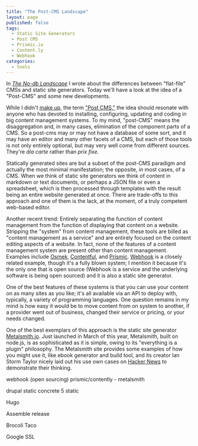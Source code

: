 ```yaml
---
title: "The Post-CMS Landscape"
layout: page
published: false
tags: 
  - Static Site Generators
  - Post CMS
  - Prismic.io
  - Content.ly
  - Webhook
categories: 
  - tools
---
```


In [_The No-db Landscape_](/tools/the-no-db-landscape/) I wrote about the differences between "flat-file" CMSs and static site generators. Today we'll have a look at the idea of a "Post-CMS" and some new developments.


While I didn't [make up](http://ben.balter.com/2012/10/01/welcome-to-the-post-cms-world/), the term ["Post CMS,"](http://developmentseed.org/blog/2012/07/27/build-cms-free-websites/) the idea should resonate with anyone who has devoted to installing, configuring, updating and coding in big content management systems. To my mind, "post-CMS" means the disaggregation and, in many cases, elimination of the component parts of a CMS. So a post-cms may or may not have a database of some sort, and it may have an editor and many other facets of a CMS, but each of those tools is not only entirely optional, but may very well come from different sources. They're _ála carte_ rather than _prix fixe_.

Statically generated sites are but a subset of the post-CMS paradigm and actually the most minimal manifestation; the opposite, in most cases, of a CMS. When we think of static site generators we think of content in markdown or text documents, or perhaps a JSON file or even a spreadsheet, which is then processed through templates with the result being an entire website generated at once. There are trade-offs to this approach and one of them is the lack, at the moment, of a truly competent web-based editor. 

Another recent trend: Entirely separating the function of content management from the function of displaying that content on a website. Stripping the "system" from content management, these tools are billed as "content management as a service" and are entirely focused on the content editing aspects of a website. In fact, none of the features of a content management system are present other than content management. Examples include [Osmek](http://osmek.com/), [Contentful](https://www.contentful.com/), and [Prismic](https://prismic.io/). [Webhook](http://www.webhook.com/) is a closely related example, though it's a fully blown system; I mention it because it's the only one that is open source (Webhook is a service and the underlying software is being open sourced) and it is also a static site generator.

One of the best features of these systems is that you can use your content on as many sites as you like; it's all available via an API to deploy with, typically, a variety of programming languages. One question remains in my mind is how easy it would be to move content from on system to another, if a provider went out of business, changed their service or pricing, or your needs changed. 













One of the best exemplars of this approach is the static site generator [Metalsmith.io](http://www.metalsmith.io/). Just launched in March of this year, Metalsmith, built on node.js, is as sophisticated as it is simple, owing to its "everything is a plugin" philosophy. The Metalsmith site provides some examples of how you might use it, like ebook generator and build tool, and its creator Ian Storm Taylor nicely laid out his use own cases on [Hacker News](https://news.ycombinator.com/item?id=7363734) to demonstrate their thinking.



webhook (open sourcing)
prismic/contently - metalsmith


drupal static
concrete 5 static


Hugo


Assemble release


Brocoli Taco


Google SSL